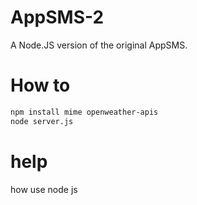 # AppSMS-2
A Node.JS version of the original AppSMS.

# How to
```bash
npm install mime openweather-apis
node server.js
```

# help
how use node js
